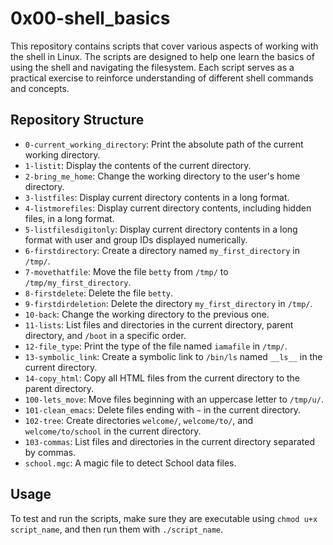 # 0x00-shell_basics

This repository contains scripts that cover various aspects of working with the shell in Linux. The scripts are designed to help one learn the basics of using the shell and navigating the filesystem. Each script serves as a practical exercise to reinforce understanding of different shell commands and concepts.

## Repository Structure
- `0-current_working_directory`: Print the absolute path of the current working directory.
- `1-listit`: Display the contents of the current directory.
- `2-bring_me_home`: Change the working directory to the user's home directory.
- `3-listfiles`: Display current directory contents in a long format.
- `4-listmorefiles`: Display current directory contents, including hidden files, in a long format.
- `5-listfilesdigitonly`: Display current directory contents in a long format with user and group IDs displayed numerically.
- `6-firstdirectory`: Create a directory named `my_first_directory` in `/tmp/`.
- `7-movethatfile`: Move the file `betty` from `/tmp/` to `/tmp/my_first_directory`.
- `8-firstdelete`: Delete the file `betty`.
- `9-firstdirdeletion`: Delete the directory `my_first_directory` in `/tmp/`.
- `10-back`: Change the working directory to the previous one.
- `11-lists`: List files and directories in the current directory, parent directory, and `/boot` in a specific order.
- `12-file_type`: Print the type of the file named `iamafile` in `/tmp/`.
- `13-symbolic_link`: Create a symbolic link to `/bin/ls` named `__ls__` in the current directory.
- `14-copy_html`: Copy all HTML files from the current directory to the parent directory.
- `100-lets_move`: Move files beginning with an uppercase letter to `/tmp/u/`.
- `101-clean_emacs`: Delete files ending with `~` in the current directory.
- `102-tree`: Create directories `welcome/`, `welcome/to/`, and `welcome/to/school` in the current directory.
- `103-commas`: List files and directories in the current directory separated by commas.
- `school.mgc`: A magic file to detect School data files.

## Usage
To test and run the scripts, make sure they are executable using `chmod u+x script_name`, and then run them with `./script_name`.
